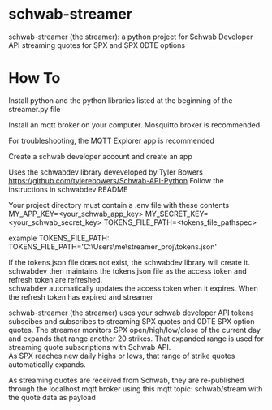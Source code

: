 # schwab-streamer
schwab-streamer (the streamer): a python project for Schwab Developer API streaming quotes for SPX and SPX 0DTE options

# How To
Install python and the python libraries listed at the beginning of the streamer.py file

Install an mqtt broker on your computer.  Mosquitto broker is recommended

For troubleshooting, the MQTT Explorer app is recommended

Create a schwab developer account and create an app

Uses the schwabdev library deveveloped by Tyler Bowers
https://github.com/tylerebowers/Schwab-API-Python
Follow the instructions in schwabdev README

Your project directory must contain a .env file with these contents
MY_APP_KEY=<your_schwab_app_key>
MY_SECRET_KEY=<your_schwab_secret_key>
TOKENS_FILE_PATH=<tokens_file_pathspec>

example TOKENS_FILE_PATH: 
TOKENS_FILE_PATH='C:\Users\me\streamer_proj\tokens.json'

If the tokens.json file does not exist, the schwabdev library will create it.
schwabdev then maintains the tokens.json file as the access token and refresh token are refreshed.  
schwabdev automatically updates the access token when it expires.
When the refresh token has expired and streamer

schwab-streamer (the streamer) uses your schwab developer API tokens subscibes and subscribes to streaming 
SPX quotes and 0DTE SPX option quotes. The streamer monitors SPX open/high/low/close of the current day and 
expands that range another 20 strikes.  That expanded range is used for streaming quote subscriptions with Schwab API.  
As SPX reaches new daily highs or lows, that range of strike quotes automatically expands. 

As streaming quotes are received from Schwab, they are re-published through the localhost mqtt broker using this mqtt topic:
schwab/stream
with the quote data as payload
